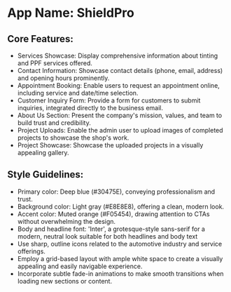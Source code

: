 # **App Name**: ShieldPro

## Core Features:

- Services Showcase: Display comprehensive information about tinting and PPF services offered.
- Contact Information: Showcase contact details (phone, email, address) and opening hours prominently.
- Appointment Booking: Enable users to request an appointment online, including service and date/time selection.
- Customer Inquiry Form: Provide a form for customers to submit inquiries, integrated directly to the business email.
- About Us Section: Present the company's mission, values, and team to build trust and credibility.
- Project Uploads: Enable the admin user to upload images of completed projects to showcase the shop's work.
- Project Showcase: Showcase the uploaded projects in a visually appealing gallery.

## Style Guidelines:

- Primary color: Deep blue (#30475E), conveying professionalism and trust.
- Background color: Light gray (#E8E8E8), offering a clean, modern look.
- Accent color: Muted orange (#F05454), drawing attention to CTAs without overwhelming the design.
- Body and headline font: 'Inter', a grotesque-style sans-serif for a modern, neutral look suitable for both headlines and body text
- Use sharp, outline icons related to the automotive industry and service offerings.
- Employ a grid-based layout with ample white space to create a visually appealing and easily navigable experience.
- Incorporate subtle fade-in animations to make smooth transitions when loading new sections or content.